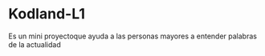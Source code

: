 # Kodland-L1
Es un  mini proyectoque ayuda a las personas mayores a entender palabras de la actualidad
